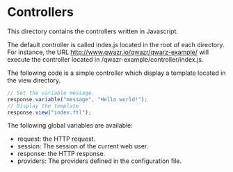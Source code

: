 # Controllers

This directory contains the controllers written in Javascript.

The default controller is called index.js located in the root of each directory.
For instance, the URL http://www.qwazr.io/qwazr/qwarz-example/ will execute
the controller located in /qwazr-example/controller/index.js.

The following code is a simple controller which display a template located in the view directory.

```javascript
// Set the variable message.
response.variable("message", "Hello world!");
// Display the template 
response.view("index.ftl");
```

The following global variables are available:
- request: the HTTP request.
- session: The session of the current web user.
- response: the HTTP response.
- providers: The providers defined in the configuration file.
